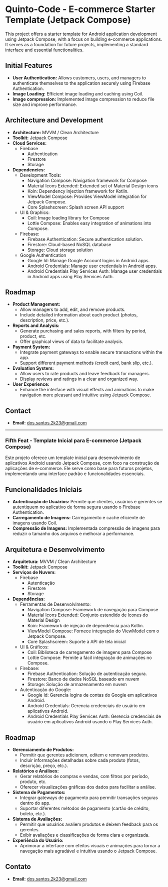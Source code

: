 # Quinto-Code - E-commerce Starter Template (Jetpack Compose)

This project offers a starter template for Android application development using Jetpack Compose, with a focus on building e-commerce applications. It serves as a foundation for future projects, implementing a standard interface and essential functionalities.

## Initial Features

* **User Authentication:** Allows customers, users, and managers to authenticate themselves to the application securely using Firebase Authentication.
* **Image Loading:** Efficient image loading and caching using Coil.
* **Image compression:** Implemented image compression to reduce file size and improve performance.

## Architecture and Development

* **Architecture:** MVVM / Clean Architecture
* **Toolkit:** Jetpack Compose
* **Cloud Services:**
    * Firebase
        * Authentication 
        * Firestore
        * Storage
* **Dependencies:**
    * Development Tools:
      * Navigation Compose: Navigation framework for Compose
      * Material Icons Extended: Extended set of Material Design icons
      * Koin: Dependency injection framework for Kotlin.
      * ViewModel Compose: Provides ViewModel integration for Jetpack Compose.
      * Core Splashscreen: Splash screen API support
    * UI & Graphics:
      * Coil: Image loading library for Compose
      * Lottie Compose: Enables easy integration of animations into Compose.
    * Firebase:
      * Firebase Authentication: Secure authentication solution.
      * Firestore: Cloud-based NoSQL database 
      * Storage: Cloud storage solution
    * Google Authentication
      * Google Id: Manage Google Account logins in Android apps.
      * Android Credentials: Manage user credentials in Android apps.
      * Android Credentials Play Services Auth: Manage user credentials in Android apps using Play Services Auth.
    

## Roadmap

* **Product Management:**
    * Allow managers to add, edit, and remove products.
    * Include detailed information about each product (photos, description, price, etc.).
* **Reports and Analysis:**
    * Generate purchasing and sales reports, with filters by period, product, etc.
    * Offer graphical views of data to facilitate analysis.
* **Payment System:**
    * Integrate payment gateways to enable secure transactions within the app.
    * Support different payment methods (credit card, bank slip, etc.).
* **Evaluation System:**
    * Allow users to rate products and leave feedback for managers.
    * Display reviews and ratings in a clear and organized way.
* **User Experience:**
    * Enhance the interface with visual effects and animations to make navigation more pleasant and intuitive using Jetpack Compose.

## Contact

* **Email:** dos.santos.2k23@gmail.com

---
### Fifth Feat - Template Inicial para E-commerce (Jetpack Compose)

Este projeto oferece um template inicial para desenvolvimento de aplicativos Android usando Jetpack Compose, com foco na construção de aplicações de e-commerce. Ele serve como base para futuros projetos, implementando uma interface padrão e funcionalidades essenciais.

## Funcionalidades Iniciais

* **Autenticação de Usuários:** Permite que clientes, usuários e gerentes se autentiquem no aplicativo de forma segura usando o Firebase Authentication.
* **Carregamento de Imagens:** Carregamento e cache eficiente de imagens usando Coil.
* **Compressão de Imagens:** Implementada compressão de imagens para reduzir o tamanho dos arquivos e melhorar a performance.

## Arquitetura e Desenvolvimento

* **Arquitetura:** MVVM / Clean Architecture
* **Toolkit:** Jetpack Compose
* **Serviços de Nuvem:**
    * Firebase
        * Autenticação
        * Firestore
        * Storage
* **Dependências:**
    * Ferramentas de Desenvolvimento:
        * Navigation Compose: Framework de navegação para Compose
        * Material Icons Extended: Conjunto estendido de ícones do Material Design
        * Koin: Framework de injeção de dependência para Kotlin.
        * ViewModel Compose: Fornece integração do ViewModel com o Jetpack Compose.
        * Core Splashscreen: Suporte à API de tela inicial
    * UI & Gráficos:
        * Coil: Biblioteca de carregamento de imagens para Compose
        * Lottie Compose: Permite a fácil integração de animações no Compose.
    * Firebase:
        * Firebase Authentication: Solução de autenticação segura.
        * Firestore: Banco de dados NoSQL baseado em nuvem
        * Storage: Solução de armazenamento em nuvem
    * Autenticação do Google:
        * Google Id: Gerencia logins de contas do Google em aplicativos Android.
        * Android Credentials: Gerencia credenciais de usuário em aplicativos Android.
        * Android Credentials Play Services Auth: Gerencia credenciais de usuário em aplicativos Android usando o Play Services Auth.

## Roadmap

* **Gerenciamento de Produtos:**
    * Permitir que gerentes adicionem, editem e removam produtos.
    * Incluir informações detalhadas sobre cada produto (fotos, descrição, preço, etc.).
* **Relatórios e Análises:**
    * Gerar relatórios de compras e vendas, com filtros por período, produto, etc.
    * Oferecer visualizações gráficas dos dados para facilitar a análise.
* **Sistema de Pagamentos:**
    * Integrar gateways de pagamento para permitir transações seguras dentro do app.
    * Suportar diferentes métodos de pagamento (cartão de crédito, boleto, etc.).
* **Sistema de Avaliações:**
    * Permitir que usuários avaliem produtos e deixem feedback para os gerentes.
    * Exibir avaliações e classificações de forma clara e organizada.
* **Experiência do Usuário:**
    * Aprimorar a interface com efeitos visuais e animações para tornar a navegação mais agradável e intuitiva usando o Jetpack Compose.

## Contato

* **Email:** dos.santos.2k23@gmail.com
